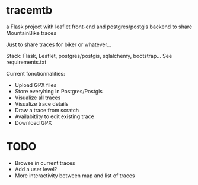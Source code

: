 # tracemtb
a Flask project with leaflet front-end and postgres/postgis backend to share MountainBike traces

Just to share traces for biker or whatever...

Stack:
  Flask, Leaflet, postgres/postgis, sqlalchemy, bootstrap... See requirements.txt

Current fonctionnalities:

  - Upload GPX files
  - Store everyhing in Postgres/Postgis
  - Visualize all traces 
  - Visualize trace details
  - Draw a trace from scratch
  - Availabitlity to edit existing trace
  - Download GPX  

# TODO

  - Browse in current traces
  - Add a user level?
  - More interactivity between map and list of traces
